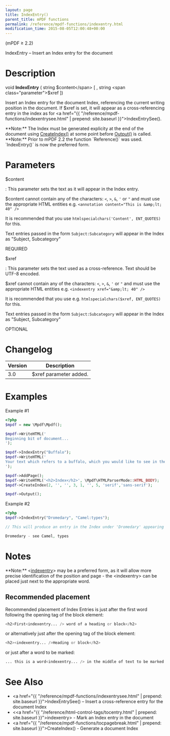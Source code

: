 ```yaml
---
layout: page
title: IndexEntry()
parent_title: mPDF functions
permalink: /reference/mpdf-functions/indexentry.html
modification_time: 2015-08-05T12:00:48+00:00
---
```


(mPDF &ge; 2.2)

IndexEntry – Insert an Index entry for the document

# Description

void **IndexEntry** (
string <span class="parameter">$content</span>
[ , string <span class="parameter">$xref</span> ])

Insert an Index entry for the document Index, referencing the current writing position in the document.
If <span class="parameter">$xref</span> is set, it will appear as a cross-referencing entry in the index
as for <a href="{{ "/reference/mpdf-functions/indexentrysee.html" | prepend: site.baseurl }}">IndexEntrySee()</a>.

<div class="alert alert-info" role="alert" markdown="1">
  **Note:** The Index must be generated explicity at the end of the document using
  <a href="{{ "/reference/mpdf-functions/tocpagebreak.html" | prepend: site.baseurl }}">CreateIndex()</a>
  at some point before <a href="{{ "/reference/mpdf-functions/output.html" | prepend: site.baseurl }}">Output()</a> is called.
</div>

<div class="alert alert-info" role="alert" markdown="1">
  **Note:** Prior to mPDF 2.2 the function `Reference()` was used. `IndexEntry()` is now the preferred form.
</div>

# Parameters

<span class="parameter">$content</span>

: This parameter sets the text as it will appear in the Index entry.

  <span class="parameter">$content</span> cannot contain any of the characters: `<`, `>`, `&`, `'` or `"` and
  must use the appropriate HTML entities e.g. `<annotation content="This is &amp;lt; 40" />`

  It is recommended that you use `htmlspecialchars('Content', ENT_QUOTES)` for this.

  Text entries passed in the form `Subject:Subcategory` will appear in the Index as "Subject, Subcategory"

  <span class="smallblock">REQUIRED</span>

<span class="parameter">$xref</span>

: This parameter sets the text used as a cross-reference. Text should be UTF-8 encoded.

  <span class="parameter">$xref</span> cannot contain any of the characters: `<`, `>`, `&`, `'` or `"` and
  must use the appropriate HTML entities e.g. `<indexentry xref="&amp;lt; 40" />`

  It is recommended that you use e.g. `htmlspecialchars($xref, ENT_QUOTES)` for this.

  Text entries passed in the form `Subject:Subcategory` will appear in the Index as "Subject, Subcategory"

  <span class="smallblock">OPTIONAL</span>

# Changelog

<table class="table">
<thead>
<tr>
    <th>Version</th>
    <th>Description</th>
</tr>
</thead>
<tbody>
<tr>
    <td>3.0</td>
    <td><span class="parameter">$xref</span> parameter added.</td>
</tr>
</tbody> </table>

# Examples

Example #1

```php
<?php
$mpdf = new \Mpdf\Mpdf();

$mpdf->WriteHTML('
Beginning bit of document...
');

$mpdf->IndexEntry("Buffalo");
$mpdf->WriteHTML('
Your text which refers to a buffalo, which you would like to see in the Index
');

$mpdf->AddPage();
$mpdf->WriteHTML('<h2>Index</h2>', \Mpdf\HTMLParserMode::HTML_BODY);
$mpdf->CreateIndex(2, '', '', 3, 1, '', 5, 'serif','sans-serif');

$mpdf->Output();

```

Example #2

```php
<?php
$mpdf->IndexEntry("Dromedary", "Camel:types");

// This will produce an entry in the Index under 'Dromedary' appearing as:

Dromedary - see Camel, types
```

# Notes

<div class="alert alert-info" role="alert" markdown="1">
  **Note:** &lt;<a href="{{ "/reference/html-control-tags/tocentry.html" | prepend: site.baseurl }}">indexentry</a>&gt;
  may be a preferred form, as it will allow more precise identification of the position and page - the &lt;indexentry&gt;
  can be placed just next to the appropriate word.
</div>

## Recommended placement

Recommended placement of Index Entries is just after the first word following the opening tag of the block element:

```php
<h2>First<indexentry... /> word of a heading or block</h2>
```

or alternatively just after the opening tag of the block element:

```php
<h2><indexentry... />Heading or block</h2>
```

or just after a word to be marked:

```php
... this is a word<indexentry... /> in the middle of text to be marked ...
```

# See Also

 * <a href="{{ "/reference/mpdf-functions/indexentrysee.html" | prepend: site.baseurl }}">IndexEntrySee()</a> – Insert a cross-reference entry for the document Index
 * &lt;<a href="{{ "/reference/html-control-tags/tocentry.html" | prepend: site.baseurl }}">indexentry</a>&gt; - Mark an Index entry in the document
 * <a href="{{ "/reference/mpdf-functions/tocpagebreak.html" | prepend: site.baseurl }}">CreateIndex()</a> - Generate a document Index
